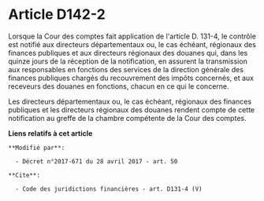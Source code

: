 # Article D142-2

Lorsque la Cour des comptes fait application de l'article D. 131-4, le contrôle est notifié aux directeurs départementaux ou,
le cas échéant, régionaux des finances publiques et aux directeurs régionaux des douanes qui, dans les quinze jours de la
réception de la notification, en assurent la transmission aux responsables en fonctions des services de la direction générale
des finances publiques chargés du recouvrement des impôts concernés, et aux receveurs des douanes en fonctions, chacun en ce
qui le concerne. 

Les directeurs départementaux ou, le cas échéant, régionaux des finances publiques et les directeurs régionaux des douanes
rendent compte de cette notification au greffe de la chambre compétente de la Cour des comptes.

**Liens relatifs à cet article**

	**Modifié par**:

	  - Décret n°2017-671 du 28 avril 2017 - art. 50

	**Cite**:

	  - Code des juridictions financières - art. D131-4 (V)
